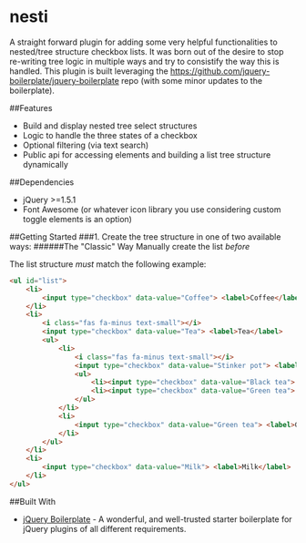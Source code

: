 # nesti
A straight forward plugin for adding some very helpful functionalities to nested/tree structure checkbox lists. It was born out of the desire to stop re-writing tree logic in multiple ways and try to consistify the way this is handled. This plugin is built leveraging the https://github.com/jquery-boilerplate/jquery-boilerplate repo (with some minor updates to the boilerplate).

##Features
* Build and display nested tree select structures 
* Logic to handle the three states of a checkbox
* Optional filtering (via text search) 
* Public api for accessing elements and building a list tree structure dynamically

##Dependencies
* jQuery >=1.5.1
* Font Awesome (or whatever icon library you use considering custom toggle elements is an option)

##Getting Started
###1. Create the tree structure in one of two available ways:
######The "Classic" Way
Manually create the list _before_ 

The list structure _*must*_ match the following example:
```HTML
<ul id="list">
    <li>
        <input type="checkbox" data-value="Coffee"> <label>Coffee</label>
    </li>
    <li>
        <i class="fas fa-minus text-small"></i>
        <input type="checkbox" data-value="Tea"> <label>Tea</label>
        <ul>
            <li>
                <i class="fas fa-minus text-small"></i>
                <input type="checkbox" data-value="Stinker pot"> <label>Black tea</label>
                <ul>
                    <li><input type="checkbox" data-value="Black tea"> <label>Black tea</label></li>
                    <li><input type="checkbox" data-value="Green tea"> <label>Green tea</label></li>
                </ul>
            </li>
            <li>
                <input type="checkbox" data-value="Green tea"> <label>Green tea</label>
            </li>
        </ul>
    </li>
    <li>
        <input type="checkbox" data-value="Milk"> <label>Milk</label>
    </li>
</ul>
```


##Built With 
* [jQuery Boilerplate](https://github.com/jquery-boilerplate/jquery-boilerplate) - A wonderful, and well-trusted starter boilerplate for jQuery plugins of all different requirements.